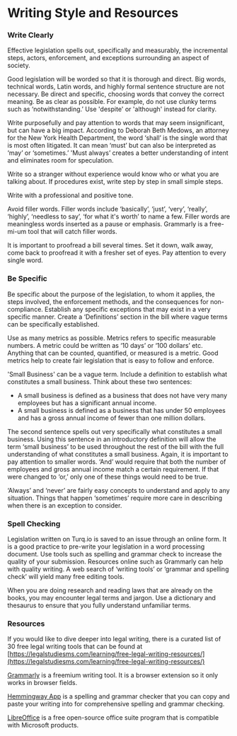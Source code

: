 # Writing Style and Resources

### Write Clearly

Effective legislation spells out, specifically and measurably, the incremental steps, actors, enforcement, and exceptions surrounding an aspect of society.

Good legislation will be worded so that it is thorough and direct. Big words, technical words, Latin words, and highly formal sentence structure are not necessary.  Be direct and specific, choosing words that convey the correct meaning.  Be as clear as possible. For example, do not use clunky terms such as ‘notwithstanding.’  Use 'despite' or 'although' instead for clarity.

Write purposefully and pay attention to words that may seem insignificant, but can have a big impact. According to Deborah Beth Medows, an attorney for the New York Health Department, the word ‘shall’ is the single word that is most often litigated. It can mean ‘must’ but can also be interpreted as ‘may’ or ‘sometimes.’  'Must always’ creates a better understanding of intent and eliminates room for speculation. 

Write so a stranger without experience would know who or what you are talking about.  If procedures exist, write step by step in small simple steps.   

Write with a professional and positive tone.

Avoid filler words. Filler words include ‘basically’, ‘just’, ‘very’, ‘really’, ‘highly’, ‘needless to say’, ‘for what it's worth’ to name a few. Filler words are meaningless words inserted as a pause or emphasis. Grammarly is a free-mi-um tool that will catch filler words.

It is important to proofread a bill several times. Set it down, walk away,  come back to proofread it with a fresher set of eyes. Pay attention to every single word.

### Be Specific

Be specific about the purpose of the legislation, to whom it applies, the steps involved, the enforcement methods, and the consequences for non-compliance. Establish any specific exceptions that may exist in a very specific manner. Create a ‘Definitions’ section in the bill where vague terms can be specifically established.

Use as many metrics as possible. Metrics refers to specific measurable numbers. A metric could be written as ‘10 days’ or ‘100 dollars’ etc. Anything that can be counted, quantified, or measured is a metric. Good metrics help to create fair legislation that is easy to follow and enforce.

'Small Business' can be a vague term.  Include a definition to establish what constitutes a small business. Think about these two sentences:

*  A small business is defined as a business that does not have very many employees but has a significant annual income.
*  A small business is defined as a business that has under 50 employees and has a gross annual income of fewer than one million dollars.

The second sentence spells out very specifically what constitutes a small business. Using this sentence in an introductory definition will allow the term ‘small business’ to be used throughout the rest of the bill with the full understanding of what constitutes a small business. Again, it is important to pay attention to smaller words. ‘And’ would require that both the number of employees and gross annual income match a certain requirement. If that were changed to ‘or,’ only one of these things would need to be true.

 ‘Always’ and ‘never’ are fairly easy concepts to understand and apply to any situation.  Things that happen ‘sometimes’ require more care in describing when there is an exception to consider.

### Spell Checking <a id="spell-checking"></a>

Legislation written on Turq.io is saved to an issue through an online form. It is a good practice to pre-write your legislation in a word processing document. Use tools such as spelling and grammar check to increase the quality of your submission. Resources online such as Grammarly can help with quality writing. A web search of ‘writing tools’ or ‘grammar and spelling check’ will yield many free editing tools.

When you are doing research and reading laws that are already on the books, you may encounter legal terms and jargon. Use a dictionary and thesaurus to ensure that you fully understand unfamiliar terms.

### Resources

If you would like to dive deeper into legal writing, there is a curated list of 30 free legal writing tools that can be found at [https://legalstudiesms.com/learning/free-legal-writing-resources/](https://legalstudiesms.com/learning/free-legal-writing-resources/)

[Grammarly](https://www.grammarly.com/) is a freemium writing tool.  It is a browser extension so it only works in browser fields.

[Hemmingway App](https://hemingwayapp.com/) is a spelling and grammar checker that you can copy and paste your writing into for comprehensive spelling and grammar checking.

[LibreOffice](https://libreoffice.org) is a free open-source office suite program that is compatible with Microsoft products.

